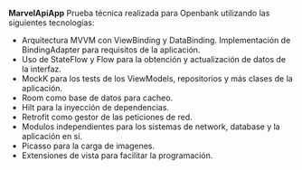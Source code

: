 **MarvelApiApp**
Prueba técnica realizada para Openbank utilizando las siguientes tecnologías:
- Arquitectura MVVM con ViewBinding y DataBinding. Implementación de BindingAdapter para requisitos de la aplicación.
- Uso de StateFlow y Flow para la obtención y actualización de datos de la interfaz.
- MockK para los tests de los ViewModels, repositorios y más clases de la aplicación.
- Room como base de datos para cacheo.
- Hilt para la inyección de dependencias.
- Retrofit como gestor de las peticiones de red.
- Modulos independientes para los sistemas de network, database y la aplicación en sí.
- Picasso para la carga de imagenes.
- Extensiones de vista para facilitar la programación.
